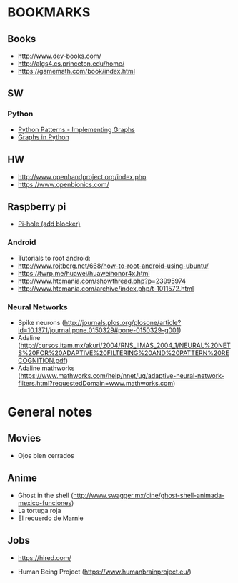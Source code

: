 # BOOKMARKS 

## Books
* http://www.dev-books.com/
* http://algs4.cs.princeton.edu/home/
* https://gamemath.com/book/index.html

## SW
### Python
* [Python Patterns - Implementing Graphs](https://www.python.org/doc/essays/graphs/)
* [Graphs in Python](http://www.python-course.eu/graphs_python.php)

## HW
* http://www.openhandproject.org/index.php
* https://www.openbionics.com/

## Raspberry pi
* [Pi-hole (add blocker)](https://www.raspberrypi.com/tutorials/running-pi-hole-on-a-raspberry-pi/)

### Android
* Tutorials to root android:
* http://www.rojtberg.net/668/how-to-root-android-using-ubuntu/
* https://twrp.me/huawei/huaweihonor4x.html
* http://www.htcmania.com/showthread.php?p=23995974
* http://www.htcmania.com/archive/index.php/t-1011572.html

### Neural Networks
* Spike neurons (http://journals.plos.org/plosone/article?id=10.1371/journal.pone.0150329#pone-0150329-g001)
* Adaline (http://cursos.itam.mx/akuri/2004/RNS_IIMAS_2004_1/NEURAL%20NETS%20FOR%20ADAPTIVE%20FILTERING%20AND%20PATTERN%20RECOGNITION.pdf)
* Adaline mathworks (https://www.mathworks.com/help/nnet/ug/adaptive-neural-network-filters.html?requestedDomain=www.mathworks.com)

# General notes
## Movies
* Ojos bien cerrados

## Anime
* Ghost in the shell (http://www.swagger.mx/cine/ghost-shell-animada-mexico-funciones)
* La tortuga roja
* El recuerdo de Marnie

## Jobs
* https://hired.com/

* Human Being Project (https://www.humanbrainproject.eu/)

